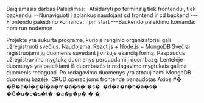 Baigiamasis darbas
Paleidimas:
-Atsidaryti po terminalą tiek frontendui, tiek backendui
--Nunaviguoti į aplankus naudojant cd frontend ir cd backend
---Frontendo paleidimo komanda: npm start
---Backendo paleidimo komanda: npm run nodemon

Projekte yra sukurta programa, kurioje renginio organizatoriai gali užregistruoti svečius.
Naudojama: React.js + Node.js + MongoDB
Svečiai registruojami jų duomenis suvedant į viršuje esančią formą.
Paspaudus užregistravimo mygtuką duomenys perduodami į duombazę.
Lentelėje duomenys yra pateikiami iš duombazės ir redagavimo mygtukais galima duomenis redaguoti.
Po redagavimo duomenys yra atnaujinami MongoDB duomenų bazėje.
CRUD operacijoms frontende panaudotas Axios.#� �B�a�i�g�i�a�m�a�s�i�s�-�d�a�r�b�a�s�-�G�u�e�s�t�-�a�p�p�
�
�
